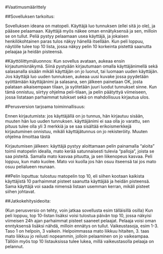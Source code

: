 #Vaatimusmäärittely

##Sovelluksen tarkoitus:

Sovelluksen ideana on matopeli. Käyttäjä luo tunnuksen (ellei sitä jo ole), ja pääsee pelaamaan. Käyttäjä myös näkee oman ennätyksensä ja sen, milloin se on tullut. Peliä pystyy pelaamaan usea käyttäjä, ja jokaisen henkilökohtainen paras tulos näkyy hänellä itsellään. Kun peli loppuu, näytölle tulee top 10 lista, jossa näkyy pelin 10 korkeinta pistettä saanutta pelaajaa ja heidän pisteensä.


#Käyttöliittymäluonnos:
Kun sovellus avataan, aukeaa ensin kirjautumisnäkymä. Siinä pystyään kirjautumaan omalla käyttäjänimellä sekä salasanalla sisään mikäli käyttäjän on jo luonut, tai luomaan uuden käyttäjän. Jos käyttäjä luo uuden tunnuksen, aukeaa uusi kuvake jossa pyydetään syöttämään käyttäjänimi ja salasana, sen jälkeen painetaan OK, josta palataan aikaisempaan tilaan, ja syötetään juuri luodut tunnukset sinne. Kun tämä onnistuu, siirtyy ohjelma peli-tilaan, ja pelin päätyttyä viimeiseen, jossa listataan parhaimmat tulokset sekä on mahdollisuus kirjautua ulos.


#Perusversion tarjoama toiminnallisuus:

Ennen kirjautumista:
jos käyttäjällä on jo tunnus, hän kirjautuu sisään, muuten hän  luo uuden tunnuksen.
käyttäjänimi ei saa olla jo varattu, sen pituus tulee olla yli 3 merkkiä ja se saa sisältää erikoismerkkejä
kirjautuminen onnistuu, mikäli käyttäjätunnus on jo rekisteröity. Muuten ohjelma ilmoittaa tästä


Kirjautumisen jälkeen:
käyttäjä pystyy aloittamaan pelin painamalla “aloita”
toimii matopelin idealla, mato kerää satunnaisesti tulevia “palloja”, joista se saa pisteitä. Samalla mato kasvaa pituutta, ja sen liikenopeus kasvaa. Peli loppuu, kun mato kuolee. Mato voi kuolla jos hän osuu itseensä tai jos mato osuu pelialueen reunaan.


##Pelin loputtua:
tulostuu matopelin top 10, eli siihen kootaan kaikista käyttäjistä 10 parhaimmat pisteet saanutta käyttäjää ja heidän pisteensä. Sama käyttäjä voi saada nimensä listaan usemman kerran, mikäli pisteet siihen johtavat.

##Jatkokehitysideoita:

(Kun perusversio on tehty, voin jatkaa sovellusta esim tälläisillä osilla)
Kun peli loppuu, top 10-listan lisäksi voisi tulostua päivän top 10, jossa näkyisi viimeisen 24h ajan parhaimmat pisteet saaneet pelaajat.
Pelaaja voisi oman enntyksensä lisäksi nähdä, milloin ennätys on tullut.
Vaikeustasoja, esim 1-3. Taso 1 on helpoin, 3 vaikein. Helpoimmassa mato liikkuu hitaiten, 3. taas mato liikkuu jo reilusti nopeammin, jolloin pelaaminen on jo vaikeampaa.
Tällöin myös top 10 listauksissa tulee lukea, millä vaikeustasolla pelaaja on pelannut.


